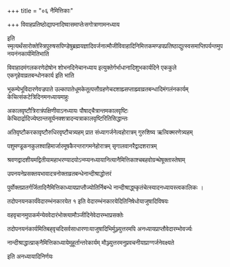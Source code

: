 +++
title = "०६ नैमित्तिकाः"

+++
विवाहप्रतिष्ठोद्यापनादिष्वासमाप्तेःसगोत्राणामनध्याय

इति स्मृत्यर्थंसारोक्तेस्त्रिपुरुषसपिण्डेषुब्रह्मयज्ञादिवर्जनात्मौजीविवाहादिनिमित्तकमण्डपप्रतिष्ठाद्युत्स्वसमाप्तिपर्यन्तमुपनयनंनकार्यमितिभाति

विवाहादमंगलकरणेदोषोन शोभनदिनेचानध्याय इत्युक्तेर्गर्भाधानादिशुभकार्यदिने एककुले एकगृहेवाव्रतबन्धोनकार्य इति भाति

भूकम्पेभूविदारणेवज्रपाते उल्कापातेधूमकेतूत्पत्तौग्रहणेचदशाह्म्सप्ताह्म्वाव्रतबन्धादिमंगलंनकार्यम् केचित्संकटेत्रिदिनमनध्यायमाहुः

अकालवृष्टौत्रिरात्रंपक्षिणीवाऽनध्यायः पौषाद्चैत्रान्तमकालवृष्टिः केचिदार्द्रादिज्येष्ठान्तसूर्यनक्शत्रादन्यत्राकालवृष्टिरितिसिद्धान्तः

अतिवृष्टौकरकावृष्टौरुधिरवृष्टौचत्र्यहम् प्रात संध्यागर्जनेत्वहोरात्रम् गुरुशिष्य ऋत्विक्‍मरणेत्र्यहम्

पशुमण्डूकनकुलश्वाहिमार्जारमूषकैरन्तरागमनेहोरात्रम् सृगालवानरैद्वादशरात्रम्

श्रवणद्वादशीयमद्वितीयामहाभरण्यादयोऽन्य्प्यनध्यायानित्यानैमित्तिकाश्चबहवोग्रन्थेषूक्तास्तेषाम्‌

उपनयनेप्रसक्तयभावादत्रनोक्ताव्रतबन्धेनान्दीश्राद्धोत्तरं

पुर्वोक्तप्रातर्गर्जितादिनैमित्तिकाध्यायप्राप्तौज्योतिर्निबन्धे नान्दीश्राद्ध्म्कृतंचेत्स्यादनध्यायस्त्वकालिकः ।

तदोपनयनकार्यंवेदारम्भंनकारयेत १ इति वेदारम्भंनकारयेदितिनिषेधोयाजुषादिविषयः

वहवृचानमुपाकर्मन्येववेदारंभोक्त्यामौञ्जीदिनेवेदारम्भाप्रसक्तेः

तदोपनयनंकार्यमितिबह्‌वृचदिसर्वसाधारणाःयाजुषादिभिर्मुञ्ज्युत्तरमपि अनध्यायप्राप्तौवेदारम्भोवर्ज्यः

नान्दीश्राद्धात्प्राक्‌नैमित्तिकाध्यायेमुहूर्तान्तरेकार्यम् मौञ्ज्युत्तरमनुप्रवचनीयाप्राग्गर्जनेवक्ष्यते

इति अनध्यायादिनिर्णयः

